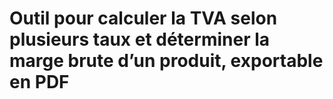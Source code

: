 # Outil pour calculer la TVA selon plusieurs taux et déterminer la marge brute d’un produit, exportable en PDF
